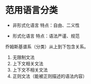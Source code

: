# 范用语言分类

* 非形式化语言
特点：自由、二义性

* 形式化语言
特点：语法严谨、规范

乔姆斯基谱系（分类）从上到下包含关系。
1. 无限制文法
2. 上下文相关文法
3. 上下文不相关文法
4. 正则文法（能被正则描述的语法内容）

